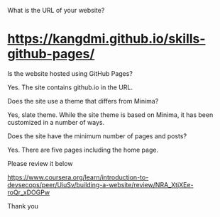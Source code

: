 What is the URL of your website?
# <a href="https://kangdmi.github.io/skills-github-pages/">https://kangdmi.github.io/skills-github-pages/</a>

Is the website hosted using GitHub Pages?

Yes. The site contains github.io in the URL.

Does the site use a theme that differs from Minima?

Yes, slate theme. While the site theme is based on Minima, it has been customized in a number of ways.

Does the site have the minimum number of pages and posts?

Yes. There are five pages including the home page.

Please review it below

https://www.coursera.org/learn/introduction-to-devsecops/peer/UiuSv/building-a-website/review/NRA_XtjXEe-roQr_xDOGPw



Thank you

